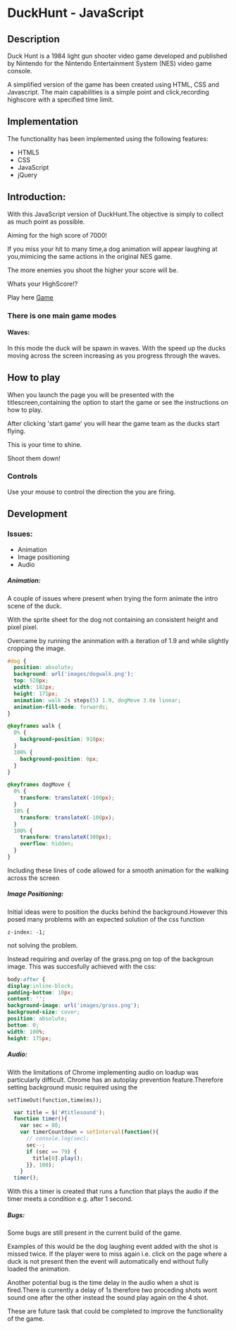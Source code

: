 # DuckHunt - JavaScript

## Description


Duck Hunt is a 1984 light gun shooter video game developed and published by Nintendo for the Nintendo Entertainment System (NES) video game console. 

A simplified version of the game has been created using HTML, CSS and Javascript. The main capabilities is a simple point and click,recording highscore with a specified time limit.


## Implementation

The functionality has been implemented using the following features:

* HTML5
* CSS
* JavaScript
* jQuery

## Introduction:

With this JavaScript version of DuckHunt.The objective is simply to collect as much point as possible. 

Aiming for the high score of 7000!

If you miss your hit to many time,a dog animation will appear laughing at you,mimicing the same actions in the original NES game.

The more enemies you shoot the higher your score will be.


Whats your HighScore!?

Play here [Game](https://yinkamerit.github.io/)

### There is one main game modes

#### Waves:

In this mode the duck will be spawn in waves. With the speed up the ducks moving across the screen increasing as you progress through the waves.

## How to play

When you launch the page you will be presented with the titlescreen,containing the option to start the game or see the instructions on how to play. 

After clicking 'start game' you will hear the game team as the ducks start flying. 

This is your time to shine. 

Shoot them down!


### Controls

Use your mouse to control the direction the you are firing. 

## Development
### Issues:

* Animation
* Image positioning
* Audio

##### Animation:

A couple of issues where present when trying the form animate the intro scene of the duck.

With the sprite sheet for the dog not containing an consistent height and pixel pixel.

Overcame by running the aninmation with a iteration of 1.9 and while slightly cropping the image.

```css
#dog {
  position: absolute;
  background: url('images/dogwalk.png');
  top: 520px;
  width: 182px;
  height: 171px;
  animation: walk 2s steps(5) 1.9, dogMove 3.8s linear;
  animation-fill-mode: forwards;
}

@keyframes walk {
  0% {
    background-position: 910px;
  }
  100% {
    background-position: 0px;
  }
}

@keyframes dogMove {
  0% {
    transform: translateX(-100px);
  }
  10% {
    transform: translateX(-100px);
  }
  100% {
    transform: translateX(300px);
    overflow: hidden;
  } 
}

```

Including these lines of code allowed for a smooth animation for the walking across the screen

##### Image Positioning:

Initial ideas were to position the ducks behind the background.However this posed many problems with an expected solution of the css function

```
z-index: -1;

```
not solving the problem.

Instead requiring and overlay of the grass.png on top of the backgroun image. This was succesfully achieved with the css:

```css
body:after {
display:inline-block;
padding-bottom: 10px;
content: '';
background-image: url('images/grass.png');
background-size: cover;
position: absolute;
bottom: 0;
width: 100%;
height: 175px;
```

##### Audio:

With the limitations of Chrome implementing audio on loadup was particularly difficult. Chrome has an autoplay prevention feature.Therefore setting background music required using the

```jQuery
setTimeOut(function,time(ms));
```

```js
  var title = $('#titlesound');
  function timer(){
    var sec = 80;
    var timerCountdown = setInterval(function(){
      // console.log(sec);
      sec--;
      if (sec == 79) {
        title[0].play();
      }}, 100);
    }
  timer();
```	

With this a timer is created that	 runs a function that plays the audio if the timer meets a condition e.g. after 1 second.

##### Bugs:
Some bugs are still present in the current build of the game.

Examples of this would be the dog laughing event added with the shot is missed twice. If the player were to miss again i.e. click on the page where a duck is not present then the event will automatically end without fully loaded the animation.

Another potential bug is the time delay in the audio when a shot is fired.There is currently a delay of 1s therefore two proceding shots wont sound one after the other instead the sound play again on the 4 shot.

These are future task that could be completed to improve the functionality of the game.
<!--
##### Potential Features:
Potential features could be adding more events for the bird flying animations and interations with the dog.

Also including an interface that counts the ammunition and limits how many the user has.-->